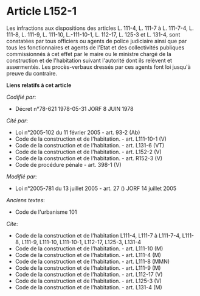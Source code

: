 # Article L152-1

Les infractions aux dispositions des articles L. 111-4, L. 111-7 à L. 111-7-4, L. 111-8, L. 111-9, L. 111-10, L.-111-10-1, L.
112-17, L. 125-3 et L. 131-4, sont constatées par tous officiers ou agents de police judiciaire ainsi que par tous les
fonctionnaires et agents de l'Etat et des collectivités publiques commissionnés à cet effet par le maire ou le ministre
chargé de la construction et de l'habitation suivant l'autorité dont ils relèvent et assermentés. Les procès-verbaux dressés
par ces agents font loi jusqu'à preuve du contraire.

**Liens relatifs à cet article**

_Codifié par_:

  - Décret n°78-621 1978-05-31 JORF 8 JUIN 1978

_Cité par_:

  - Loi n°2005-102 du 11 février 2005 - art. 93-2 (Ab)
  - Code de la construction et de l'habitation. - art. L111-10-1 (V)
  - Code de la construction et de l'habitation. - art. L131-6 (VT)
  - Code de la construction et de l'habitation. - art. L152-2 (V)
  - Code de la construction et de l'habitation. - art. R152-3 (V)
  - Code de procédure pénale - art. 398-1 (V)

_Modifié par_:

  - Loi n°2005-781 du 13 juillet 2005 - art. 27 () JORF 14 juillet 2005

_Anciens textes_:

  - Code de l'urbanisme 101

_Cite_:

  - Code de la construction et de l'habitation L111-4, L111-7 à L111-7-4, L111-8, L111-9, L111-10, L111-10-1, L112-17, L125-3, L131-4
  - Code de la construction et de l'habitation. - art. L111-10 (M)
  - Code de la construction et de l'habitation. - art. L111-4 (M)
  - Code de la construction et de l'habitation. - art. L111-8 (MMN)
  - Code de la construction et de l'habitation. - art. L111-9 (M)
  - Code de la construction et de l'habitation. - art. L112-17 (V)
  - Code de la construction et de l'habitation. - art. L125-3 (V)
  - Code de la construction et de l'habitation. - art. L131-4 (M)
